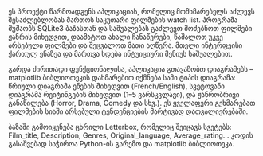 ეს პროექტი წარმოადგენს აპლიკაციას, რომელიც მომხმარებელს აძლევს შესაძლებლობას მართოს საკუთარი ფილმების watch list. პროგრამა მუშაობს SQLite3 ბაზასთან და საშუალებას გაძლევთ მოძებნოთ ფილმები ჟანრის მიხედვით, დაამატოთ ახალი ჩანაწერები, წაშალოთ უკვე არსებული ფილმები და შეცვალოთ მათი აღწერა. მთელი ინტერფეისი ქართულ ენაზეა და მართვა ხდება ინტუიციური მენიუს საშუალებით.

გარდა ძირითადი ფუნქციონალისა, აპლიკაცია გთავაზობთ დიაგრამებს – matplotlib ბიბლიოთეკის დახმარებით იქმნება სამი ტიპის დიაგრამა: წრიული დიაგრამა ენების მიხედვით (French/English), სვეტოვანი დიაგრამა რეიტინგების მიხედვით (1–5 ვარსკვლავი), და ჟანრობრივი განაწილება (Horror, Drama, Comedy და სხვ.). ეს ყველაფერი გეხმარებათ ფილმების სიაში არსებული ტენდენციების მარტივად დათვალიერებაში.

ბაზაში გამოიყენება ცხრილი Letterbox, რომელიც შეიცავს სვეტებს: Film_title, Description, Genres, Original_language, Average_rating... კოდის გასაშვებად საჭიროა Python-ის გარემო და matplotlib ბიბლიოთეკა.
